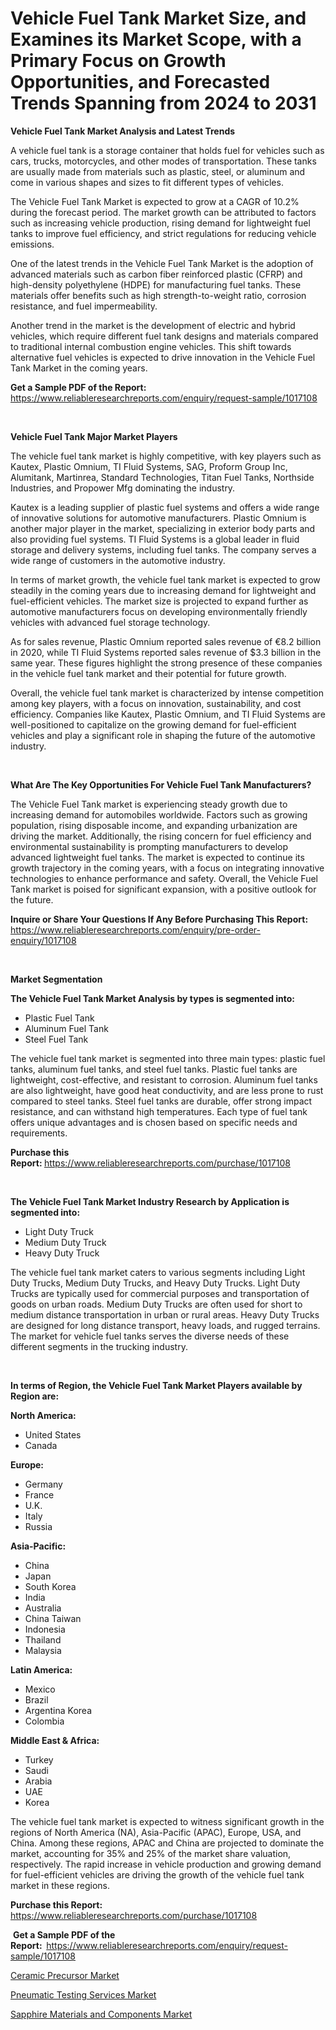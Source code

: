<p><h1>Vehicle Fuel Tank Market Size, and Examines its Market Scope, with a Primary Focus on Growth Opportunities, and Forecasted Trends Spanning from 2024 to 2031</h1></p><p><strong>Vehicle Fuel Tank Market Analysis and Latest Trends</strong></p>
<p><p>A vehicle fuel tank is a storage container that holds fuel for vehicles such as cars, trucks, motorcycles, and other modes of transportation. These tanks are usually made from materials such as plastic, steel, or aluminum and come in various shapes and sizes to fit different types of vehicles.</p><p>The Vehicle Fuel Tank Market is expected to grow at a CAGR of 10.2% during the forecast period. The market growth can be attributed to factors such as increasing vehicle production, rising demand for lightweight fuel tanks to improve fuel efficiency, and strict regulations for reducing vehicle emissions.</p><p>One of the latest trends in the Vehicle Fuel Tank Market is the adoption of advanced materials such as carbon fiber reinforced plastic (CFRP) and high-density polyethylene (HDPE) for manufacturing fuel tanks. These materials offer benefits such as high strength-to-weight ratio, corrosion resistance, and fuel impermeability.</p><p>Another trend in the market is the development of electric and hybrid vehicles, which require different fuel tank designs and materials compared to traditional internal combustion engine vehicles. This shift towards alternative fuel vehicles is expected to drive innovation in the Vehicle Fuel Tank Market in the coming years.</p></p>
<p><strong>Get a Sample PDF of the Report:&nbsp;</strong> <a href="https://www.reliableresearchreports.com/enquiry/request-sample/1017108">https://www.reliableresearchreports.com/enquiry/request-sample/1017108</a></p>
<p>&nbsp;</p>
<p><strong>Vehicle Fuel Tank Major Market Players</strong></p>
<p><p>The vehicle fuel tank market is highly competitive, with key players such as Kautex, Plastic Omnium, TI Fluid Systems, SAG, Proform Group Inc, Alumitank, Martinrea, Standard Technologies, Titan Fuel Tanks, Northside Industries, and Propower Mfg dominating the industry. </p><p>Kautex is a leading supplier of plastic fuel systems and offers a wide range of innovative solutions for automotive manufacturers. Plastic Omnium is another major player in the market, specializing in exterior body parts and also providing fuel systems. TI Fluid Systems is a global leader in fluid storage and delivery systems, including fuel tanks. The company serves a wide range of customers in the automotive industry.</p><p>In terms of market growth, the vehicle fuel tank market is expected to grow steadily in the coming years due to increasing demand for lightweight and fuel-efficient vehicles. The market size is projected to expand further as automotive manufacturers focus on developing environmentally friendly vehicles with advanced fuel storage technology.</p><p>As for sales revenue, Plastic Omnium reported sales revenue of €8.2 billion in 2020, while TI Fluid Systems reported sales revenue of $3.3 billion in the same year. These figures highlight the strong presence of these companies in the vehicle fuel tank market and their potential for future growth.</p><p>Overall, the vehicle fuel tank market is characterized by intense competition among key players, with a focus on innovation, sustainability, and cost efficiency. Companies like Kautex, Plastic Omnium, and TI Fluid Systems are well-positioned to capitalize on the growing demand for fuel-efficient vehicles and play a significant role in shaping the future of the automotive industry.</p></p>
<p>&nbsp;</p>
<p><strong>What Are The Key Opportunities For Vehicle Fuel Tank Manufacturers?</strong></p>
<p><p>The Vehicle Fuel Tank market is experiencing steady growth due to increasing demand for automobiles worldwide. Factors such as growing population, rising disposable income, and expanding urbanization are driving the market. Additionally, the rising concern for fuel efficiency and environmental sustainability is prompting manufacturers to develop advanced lightweight fuel tanks. The market is expected to continue its growth trajectory in the coming years, with a focus on integrating innovative technologies to enhance performance and safety. Overall, the Vehicle Fuel Tank market is poised for significant expansion, with a positive outlook for the future.</p></p>
<p><strong>Inquire or Share Your Questions If Any Before Purchasing This Report:</strong> <a href="https://www.reliableresearchreports.com/enquiry/pre-order-enquiry/1017108">https://www.reliableresearchreports.com/enquiry/pre-order-enquiry/1017108</a></p>
<p>&nbsp;</p>
<p><strong>Market Segmentation</strong></p>
<p><strong>The Vehicle Fuel Tank Market Analysis by types is segmented into:</strong></p>
<p><ul><li>Plastic Fuel Tank</li><li>Aluminum Fuel Tank</li><li>Steel Fuel Tank</li></ul></p>
<p><p>The vehicle fuel tank market is segmented into three main types: plastic fuel tanks, aluminum fuel tanks, and steel fuel tanks. Plastic fuel tanks are lightweight, cost-effective, and resistant to corrosion. Aluminum fuel tanks are also lightweight, have good heat conductivity, and are less prone to rust compared to steel tanks. Steel fuel tanks are durable, offer strong impact resistance, and can withstand high temperatures. Each type of fuel tank offers unique advantages and is chosen based on specific needs and requirements.</p></p>
<p><strong>Purchase this Report:&nbsp;</strong><a href="https://www.reliableresearchreports.com/purchase/1017108">https://www.reliableresearchreports.com/purchase/1017108</a></p>
<p>&nbsp;</p>
<p><strong>The Vehicle Fuel Tank Market Industry Research by Application is segmented into:</strong></p>
<p><ul><li>Light Duty Truck</li><li>Medium Duty Truck</li><li>Heavy Duty Truck</li></ul></p>
<p><p>The vehicle fuel tank market caters to various segments including Light Duty Trucks, Medium Duty Trucks, and Heavy Duty Trucks. Light Duty Trucks are typically used for commercial purposes and transportation of goods on urban roads. Medium Duty Trucks are often used for short to medium distance transportation in urban or rural areas. Heavy Duty Trucks are designed for long distance transport, heavy loads, and rugged terrains. The market for vehicle fuel tanks serves the diverse needs of these different segments in the trucking industry.</p></p>
<p>&nbsp;</p>
<p><strong>In terms of Region, the Vehicle Fuel Tank Market Players available by Region are:</strong></p>
<p>
    <p> <strong> North America: </strong>
        <ul>
            <li>United States</li>
            <li>Canada</li>
        </ul>
        </p> 
    <p> <strong> Europe: </strong>
        <ul>
            <li>Germany</li>
            <li>France</li>
            <li>U.K.</li>
            <li>Italy</li>
            <li>Russia</li>
        </ul>
        </p> 
    <p> <strong> Asia-Pacific: </strong>
        <ul>
            <li>China</li>
            <li>Japan</li>
            <li>South Korea</li>
            <li>India</li>
            <li>Australia</li>
            <li>China Taiwan</li>
            <li>Indonesia</li>
            <li>Thailand</li>
            <li>Malaysia</li>
        </ul>
        </p> 
    <p> <strong> Latin America: </strong>
        <ul>
            <li>Mexico</li>
            <li>Brazil</li>
            <li>Argentina Korea</li>
            <li>Colombia</li>
        </ul>
        </p> 
    <p> <strong> Middle East & Africa: </strong>
        <ul>
            <li>Turkey</li>
            <li>Saudi</li>
            <li>Arabia</li>
            <li>UAE</li>
            <li>Korea</li>
        </ul>
    </p>
    </p>
<p><p>The vehicle fuel tank market is expected to witness significant growth in the regions of North America (NA), Asia-Pacific (APAC), Europe, USA, and China. Among these regions, APAC and China are projected to dominate the market, accounting for 35% and 25% of the market share valuation, respectively. The rapid increase in vehicle production and growing demand for fuel-efficient vehicles are driving the growth of the vehicle fuel tank market in these regions.</p></p>
<p><strong>Purchase this Report: </strong><a href="https://www.reliableresearchreports.com/purchase/1017108">https://www.reliableresearchreports.com/purchase/1017108</a></p>
<p>&nbsp;<strong>Get a Sample PDF of the Report:&nbsp;&nbsp;</strong><a href="https://www.reliableresearchreports.com/enquiry/request-sample/1017108">https://www.reliableresearchreports.com/enquiry/request-sample/1017108</a></p>
<p><strong></strong></p>
<p><p><a href="https://view.publitas.com/reportprime-1/ceramic-precursor-market-research-report-unlocks-analysis-on-the-market-financial-status-market-size-and-market-revenue-upto-2030/">Ceramic Precursor Market</a></p><p><a href="https://view.publitas.com/reportprime-1/global-pneumatic-testing-services-market-size-and-market-trends-insights-and-projections-from-2023-to-2030/">Pneumatic Testing Services Market</a></p><p><a href="https://view.publitas.com/reportprime-1/sapphire-materials-and-components-market-research-report-the-key-to-successful-business-strategy-forecasted-for-period-from-2023-2030/">Sapphire Materials and Components Market</a></p></p>